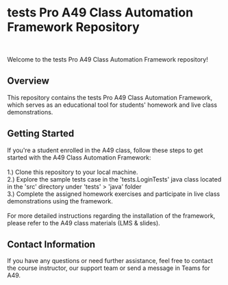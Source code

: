 <h1>tests Pro A49 Class Automation Framework Repository</h1><br>

Welcome to the tests Pro A49 Class Automation Framework repository! <br>

<h2>Overview</h2>
This repository contains the tests Pro  A49 Class Automation Framework, which serves as an educational tool for students' homework and live class demonstrations.

<h2>Getting Started</h2>
If you're a student enrolled in the A49 class, follow these steps to get started with the A49 Class Automation Framework:<br><br>
1.) Clone this repository to your local machine. <br>
2.) Explore the sample tests case in the 'tests.LoginTests' java class located in the 'src' directory under 'tests' > 'java' folder <br>
3.) Complete the assigned homework exercises and participate in live class demonstrations using the framework. <br><br>
For more detailed instructions regarding the installation of the framework, please refer to the A49 class materials (LMS & slides).

<h2>Contact Information</h2>
If you have any questions or need further assistance, feel free to contact the course instructor, our support team or send a message in Teams for A49.  
